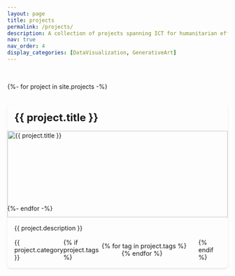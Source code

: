 ```yaml
---
layout: page
title: projects
permalink: /projects/
description: A collection of projects spanning ICT for humanitarian efforts and artistic work.
nav: true
nav_order: 4
display_categories: [DataVisualization, GenerativeArt]
---
```


<div class="projects">
  {%- for project in site.projects -%}
  <a href="{% if project.redirect %}{{ project.redirect }}{% else %}{{ project.url | relative_url }}{% endif %}" class="project-link" {% if project.redirect %}target="_blank" rel="noopener noreferrer"{% endif %}>
    <div class="project-item">
      <h2>{{ project.title }}</h2>
      <img src="{{ project.img | relative_url }}" alt="{{ project.title }}">
      <p>{{ project.description }}</p>
      <p class="project-meta">
        <span class="project-category">{{ project.category }}</span>
        {% if project.tags %}
        <span class="project-tags">
          {% for tag in project.tags %}
          <span class="tag">{{ tag }}</span>
          {% endfor %}
        </span>
        {% endif %}
      </p>
    </div>
  </a>
  {%- endfor -%}
</div>

<style>
.projects {
  display: grid;
  grid-template-columns: repeat(auto-fill, minmax(300px, 1fr));
  gap: 2rem;
  padding: 2rem 0;
}

.project-link {
  text-decoration: none;
  color: inherit;
  transition: transform 0.2s ease;
}

.project-link:hover {
  transform: translateY(-5px);
}

.project-item {
  background: var(--global-bg-color);
  border-radius: 8px;
  overflow: hidden;
  box-shadow: 0 2px 4px rgba(0,0,0,0.1);
  transition: box-shadow 0.2s ease;
}

.project-link:hover .project-item {
  box-shadow: 0 4px 8px rgba(0,0,0,0.2);
}

.project-item img {
  width: 100%;
  height: auto;
  object-fit: cover;
}

.project-item h2 {
  margin: 1rem;
  font-size: 1.5rem;
}

.project-item p {
  margin: 1rem;
}

.project-meta {
  display: flex;
  justify-content: space-between;
  align-items: center;
  margin-top: 1rem;
  font-size: 0.9rem;
  color: var(--global-text-color-light);
}

.tag {
  background: var(--global-theme-color);
  color: white;
  padding: 0.2rem 0.5rem;
  border-radius: 4px;
  font-size: 0.8rem;
}
</style>
